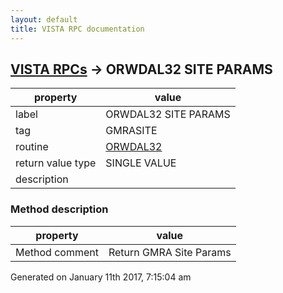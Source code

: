 ```yaml
---
layout: default
title: VISTA RPC documentation
---
```




## [VISTA RPCs](TableOfContent.md) &#8594; ORWDAL32 SITE PARAMS 

 property | value 
--- | --- 
 label | ORWDAL32 SITE PARAMS
 tag | GMRASITE
 routine | [ORWDAL32](http://code.osehra.org/dox/Routine_ORWDAL32_source.html)
 return value type | SINGLE VALUE
 description | 


### Method description

 property | value 
--- | --- 
 Method comment | Return GMRA Site Params




 Generated on January 11th 2017, 7:15:04 am